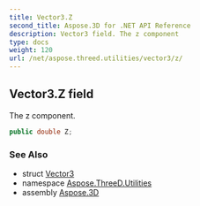 ```yaml
---
title: Vector3.Z
second_title: Aspose.3D for .NET API Reference
description: Vector3 field. The z component
type: docs
weight: 120
url: /net/aspose.threed.utilities/vector3/z/
---
```

## Vector3.Z field

The z component.

```csharp
public double Z;
```

### See Also

* struct [Vector3](../)
* namespace [Aspose.ThreeD.Utilities](../../vector3/)
* assembly [Aspose.3D](../../../)


